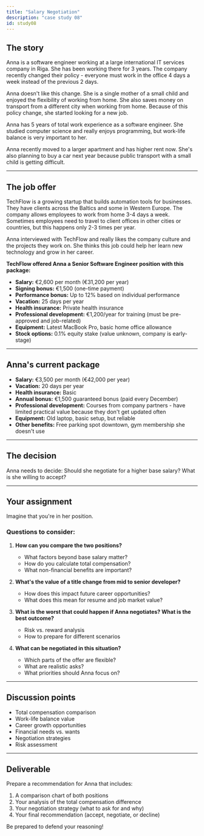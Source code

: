 ```yaml
---
title: "Salary Negotiation"
description: "case study 08"
id: study08
---
```


## The story

Anna is a software engineer working at a large international IT services company in Riga. She has been working there for 3 years. The company recently changed their policy - everyone must work in the office 4 days a week instead of the previous 2 days.

Anna doesn't like this change. She is a single mother of a small child and enjoyed the flexibility of working from home. She also saves money on transport from a different city when working from home. Because of this policy change, she started looking for a new job.

Anna has 5 years of total work experience as a software engineer. She studied computer science and really enjoys programming, but work-life balance is very important to her.

Anna recently moved to a larger apartment and has higher rent now. She's also planning to buy a car next year because public transport with a small child is getting difficult.

---

## The job offer

TechFlow is a growing startup that builds automation tools for businesses. They have clients across the Baltics and some in Western Europe. The company allows employees to work from home 3-4 days a week. Sometimes employees need to travel to client offices in other cities or countries, but this happens only 2-3 times per year.

Anna interviewed with TechFlow and really likes the company culture and the projects they work on. She thinks this job could help her learn new technology and grow in her career.

**TechFlow offered Anna a Senior Software Engineer position with this package:**

- **Salary:** €2,600 per month (€31,200 per year)
- **Signing bonus:** €1,500 (one-time payment)
- **Performance bonus:** Up to 12% based on individual performance
- **Vacation:** 25 days per year
- **Health insurance:** Private health insurance
- **Professional development:** €1,200/year for training (must be pre-approved and job-related)
- **Equipment:** Latest MacBook Pro, basic home office allowance
- **Stock options:** 0.1% equity stake (value unknown, company is early-stage)

---

## Anna's current package

- **Salary:** €3,500 per month (€42,000 per year)
- **Vacation:** 20 days per year
- **Health insurance:** Basic
- **Annual bonus:** €1,500 guaranteed bonus (paid every December)
- **Professional development:** Courses from company partners - have limited practical value because they don't get updated often
- **Equipment:** Old laptop, basic setup, but reliable
- **Other benefits:** Free parking spot downtown, gym membership she doesn't use

---

## The decision

Anna needs to decide: Should she negotiate for a higher base salary? What is she willing to accept?

---

## Your assignment

Imagine that you're in her position.

### Questions to consider:

1. **How can you compare the two positions?**
   - What factors beyond base salary matter?
   - How do you calculate total compensation?
   - What non-financial benefits are important?

2. **What's the value of a title change from mid to senior developer?**
   - How does this impact future career opportunities?
   - What does this mean for resume and job market value?

3. **What is the worst that could happen if Anna negotiates? What is the best outcome?**
   - Risk vs. reward analysis
   - How to prepare for different scenarios

4. **What can be negotiated in this situation?**
   - Which parts of the offer are flexible?
   - What are realistic asks?
   - What priorities should Anna focus on?

---

## Discussion points

- Total compensation comparison
- Work-life balance value
- Career growth opportunities
- Financial needs vs. wants
- Negotiation strategies
- Risk assessment

---

## Deliverable

Prepare a recommendation for Anna that includes:

1. A comparison chart of both positions
2. Your analysis of the total compensation difference
3. Your negotiation strategy (what to ask for and why)
4. Your final recommendation (accept, negotiate, or decline)

Be prepared to defend your reasoning!